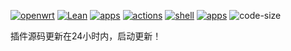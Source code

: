 [![openwrt](https://img.shields.io/badge/source-openwrt-magenta.svg?style=flat&logo=appveyor)](https://github.com/openwrt/openwrt) 
[![Lean](https://img.shields.io/badge/source-Lean-red.svg?style=flat&logo=appveyor)](https://github.com/coolsnowwolf/lede) 
[![apps](https://img.shields.io/badge/compile-kiddin9-antiquewhite.svg?style=flat&logo=appveyor)](https://github.com/kiddin9/packages-compile)
[![actions](https://img.shields.io/badge/actions-roa-tomato.svg?style=flat&logo=appveyor)](https://github.com/roacn/build-actions) 
[![shell](https://img.shields.io/badge/shell-roa-royalblue.svg?style=flat&logo=appveyor)](https://github.com/roacn/common)
[![apps](https://img.shields.io/badge/apps-roa-violet.svg?style=flat&logo=appveyor)](https://github.com/roacn/openwrt-packages)
![code-size](https://img.shields.io/github/languages/code-size/roacn/compile-packages?color=blueviolet)

插件源码更新在24小时内，启动更新！
